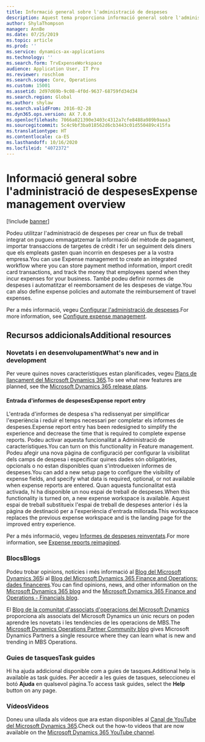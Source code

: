 ```yaml
---
title: Informació general sobre l'administració de despeses
description: Aquest tema proporciona informació general sobre l'administració de despeses i enllaços a recursos addicionals. Podeu utilitzar l'administració de despeses per crear un flux de treball integrat on pugueu emmagatzemar la informació del mètode de pagament, importar transaccions de targetes de crèdit i fer un seguiment dels diners que els empleats gasten quan incorrin en despeses per a la vostra empresa.
author: ShylaThompson
manager: AnnBe
ms.date: 07/25/2019
ms.topic: article
ms.prod: ''
ms.service: dynamics-ax-applications
ms.technology: ''
ms.search.form: TrvExpenseWorkspace
audience: Application User, IT Pro
ms.reviewer: roschlom
ms.search.scope: Core, Operations
ms.custom: 15001
ms.assetid: 2d97d69b-9c08-4f0d-9637-68759fd34d34
ms.search.region: Global
ms.author: shylaw
ms.search.validFrom: 2016-02-28
ms.dyn365.ops.version: AX 7.0.0
ms.openlocfilehash: 7066a021390e3403c4312a7cfe8488a989b9aaa3
ms.sourcegitcommit: 5c4c9bf3ba018562d6cb3443c01d550489c415fa
ms.translationtype: HT
ms.contentlocale: ca-ES
ms.lasthandoff: 10/16/2020
ms.locfileid: "4072372"
---
```

# <a name="expense-management-overview"></a><span data-ttu-id="78ddf-104">Informació general sobre l'administració de despeses</span><span class="sxs-lookup"><span data-stu-id="78ddf-104">Expense management overview</span></span>

[!include [banner](../includes/banner.md)]

<span data-ttu-id="78ddf-105">Podeu utilitzar l'administració de despeses per crear un flux de treball integrat on pugueu emmagatzemar la informació del mètode de pagament, importar transaccions de targetes de crèdit i fer un seguiment dels diners que els empleats gasten quan incorrin en despeses per a la vostra empresa.</span><span class="sxs-lookup"><span data-stu-id="78ddf-105">You can use Expense management to create an integrated workflow where you can store payment method information, import credit card transactions, and track the money that employees spend when they incur expenses for your business.</span></span> <span data-ttu-id="78ddf-106">També podeu definir normes de despeses i automatitzar el reemborsament de les despeses de viatge.</span><span class="sxs-lookup"><span data-stu-id="78ddf-106">You can also define expense policies and automate the reimbursement of travel expenses.</span></span>

<span data-ttu-id="78ddf-107">Per a més informació, vegeu [Configurar l'administració de despeses](plan-expense-management.md).</span><span class="sxs-lookup"><span data-stu-id="78ddf-107">For more information, see [Configure expense management](plan-expense-management.md).</span></span>

## <a name="additional-resources"></a><span data-ttu-id="78ddf-108">Recursos addicionals</span><span class="sxs-lookup"><span data-stu-id="78ddf-108">Additional resources</span></span>

### <a name="whats-new-and-in-development"></a><span data-ttu-id="78ddf-109">Novetats i en desenvolupament</span><span class="sxs-lookup"><span data-stu-id="78ddf-109">What's new and in development</span></span>

<span data-ttu-id="78ddf-110">Per veure quines noves característiques estan planificades, vegeu [Plans de llançament del Microsoft Dynamics 365](https://go.microsoft.com/fwlink/?linkid=2010158).</span><span class="sxs-lookup"><span data-stu-id="78ddf-110">To see what new features are planned, see the [Microsoft Dynamics 365 release plans](https://go.microsoft.com/fwlink/?linkid=2010158).</span></span>

#### <a name="expense-report-entry"></a><span data-ttu-id="78ddf-111">Entrada d'informes de despeses</span><span class="sxs-lookup"><span data-stu-id="78ddf-111">Expense report entry</span></span>

<span data-ttu-id="78ddf-112">L'entrada d'informes de despesa s'ha redissenyat per simplificar l'experiència i reduir el temps necessari per completar els informes de despeses.</span><span class="sxs-lookup"><span data-stu-id="78ddf-112">Expense report entry has been redesigned to simplify the experience and decrease the time that is required to complete expense reports.</span></span> <span data-ttu-id="78ddf-113">Podeu activar aquesta funcionalitat a Administració de característiques.</span><span class="sxs-lookup"><span data-stu-id="78ddf-113">You can turn on this functionality in Feature management.</span></span> <span data-ttu-id="78ddf-114">Podeu afegir una nova pàgina de configuració per configurar la visibilitat dels camps de despesa i especificar quines dades són obligatòries, opcionals o no estan disponibles quan s'introdueixen informes de despeses.</span><span class="sxs-lookup"><span data-stu-id="78ddf-114">You can add a new setup page to configure the visibility of expense fields, and specify what data is required, optional, or not available when expense reports are entered.</span></span> <span data-ttu-id="78ddf-115">Quan aquesta funcionalitat està activada, hi ha disponible un nou espai de treball de despeses.</span><span class="sxs-lookup"><span data-stu-id="78ddf-115">When this functionality is turned on, a new expense workspace is available.</span></span> <span data-ttu-id="78ddf-116">Aquest espai de treball substitueix l'espai de treball de despeses anterior i és la pàgina de destinació per a l'experiència d'entrada millorada.</span><span class="sxs-lookup"><span data-stu-id="78ddf-116">This workspace replaces the previous expense workspace and is the landing page for the improved entry experience.</span></span>

<span data-ttu-id="78ddf-117">Per a més informació, vegeu [Informes de despeses reinventats](ExpenseWorkspaceNew.md).</span><span class="sxs-lookup"><span data-stu-id="78ddf-117">For more information, see [Expense reports reimagined](ExpenseWorkspaceNew.md).</span></span>

### <a name="blogs"></a><span data-ttu-id="78ddf-118">Blocs</span><span class="sxs-lookup"><span data-stu-id="78ddf-118">Blogs</span></span>

<span data-ttu-id="78ddf-119">Podeu trobar opinions, notícies i més informació al [Blog del Microsoft Dynamics 365](https://community.dynamics.com/b/msftdynamicsblog?c=Enterprise)i al [Blog del Microsoft Dynamics 365 Finance and Operations: dades financeres](https://community.dynamics.com/365/financeandoperations/b/financials).</span><span class="sxs-lookup"><span data-stu-id="78ddf-119">You can find opinions, news, and other information on the [Microsoft Dynamics 365 blog](https://community.dynamics.com/b/msftdynamicsblog?c=Enterprise) and the [Microsoft Dynamics 365 Finance and Operations - Financials blog](https://community.dynamics.com/365/financeandoperations/b/financials).</span></span>

<span data-ttu-id="78ddf-120">El [Blog de la comunitat d'associats d'operacions del Microsoft Dynamics](https://community.dynamics.com/partner/b/operationspartnercommunityblog) proporciona als associats del Microsoft Dynamics un únic recurs on poden aprendre les novetats i les tendències de les operacions de MBS.</span><span class="sxs-lookup"><span data-stu-id="78ddf-120">The [Microsoft Dynamics Operations Partner Community blog](https://community.dynamics.com/partner/b/operationspartnercommunityblog) gives Microsoft Dynamics Partners a single resource where they can learn what is new and trending in MBS Operations.</span></span>

### <a name="task-guides"></a><span data-ttu-id="78ddf-121">Guies de tasques</span><span class="sxs-lookup"><span data-stu-id="78ddf-121">Task guides</span></span>

<span data-ttu-id="78ddf-122">Hi ha ajuda addicional disponible com a guies de tasques.</span><span class="sxs-lookup"><span data-stu-id="78ddf-122">Additional help is available as task guides.</span></span> <span data-ttu-id="78ddf-123">Per accedir a les guies de tasques, seleccioneu el botó **Ajuda** en qualsevol pàgina.</span><span class="sxs-lookup"><span data-stu-id="78ddf-123">To access task guides, select the **Help** button on any page.</span></span>

### <a name="videos"></a><span data-ttu-id="78ddf-124">Vídeos</span><span class="sxs-lookup"><span data-stu-id="78ddf-124">Videos</span></span>

<span data-ttu-id="78ddf-125">Doneu una ullada als vídeos que ara estan disponibles al [Canal de YouTube del Microsoft Dynamics 365](https://www.youtube.com/channel/UCJGCg4rB3QSs8y_1FquelBQ).</span><span class="sxs-lookup"><span data-stu-id="78ddf-125">Check out the how-to videos that are now available on the [Microsoft Dynamics 365 YouTube channel](https://www.youtube.com/channel/UCJGCg4rB3QSs8y_1FquelBQ).</span></span>
